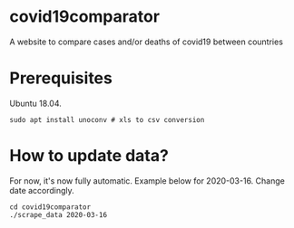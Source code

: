 # covid19comparator

A website to compare cases and/or deaths of covid19 between countries

# Prerequisites

Ubuntu 18.04.

```
sudo apt install unoconv # xls to csv conversion
```

# How to update data?

For now, it's now fully automatic. Example below for 2020-03-16. Change date accordingly.

```
cd covid19comparator
./scrape_data 2020-03-16
```
